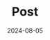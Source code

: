 ---
title: 'Post'
date: 2024-08-05
type: landing

design:
  # Section spacing
  spacing: '5rem'

# Page sections
sections:
  - block: collection
    content:
      title: Lastest Activities
      text: I am constantly learning and growing as a developer. Here are the studies and development learning activities I've recently engaged in.
      filters:
        folders:
          - news
    design:
      # Choose a layout view
      view: date-title-summary
      # Reduce spacing
      spacing:
        padding: [0, 0, 0, 0]
---